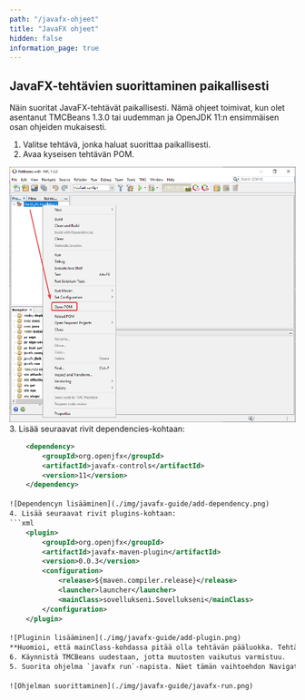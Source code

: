 ```yaml
---
path: "/javafx-ohjeet"
title: "JavaFX ohjeet"
hidden: false
information_page: true
---
```


## JavaFX-tehtävien suorittaminen paikallisesti

Näin suoritat JavaFX-tehtävät paikallisesti. Nämä ohjeet toimivat, kun olet asentanut TMCBeans 1.3.0 tai uudemman ja OpenJDK 11:n ensimmäisen osan ohjeiden mukaisesti.

1. Valitse tehtävä, jonka haluat suorittaa paikallisesti.
2. Avaa kyseisen tehtävän POM.

![POMin avaaminen](./img/javafx-guide/open-pom.png)
3. Lisää seuraavat rivit dependencies-kohtaan:
```xml
    <dependency>
        <groupId>org.openjfx</groupId>
        <artifactId>javafx-controls</artifactId>
        <version>11</version>
    </dependency>

![Dependencyn lisääminen](./img/javafx-guide/add-dependency.png)
4. Lisää seuraavat rivit plugins-kohtaan:
```xml
    <plugin>
        <groupId>org.openjfx</groupId>
        <artifactId>javafx-maven-plugin</artifactId>
        <version>0.0.3</version>
        <configuration>
            <release>${maven.compiler.release}</release>
            <launcher>launcher</launcher>
            <mainClass>sovellukseni.Sovellukseni</mainClass>
        </configuration>
    </plugin>

![Pluginin lisääminen](./img/javafx-guide/add-plugin.png)
**Huomioi, että mainClass-kohdassa pitää olla tehtävän pääluokka. Tehtävässä 13_01 se on `sovellukseni.Sovellukseni`, tehtävässä 2 se on `nappijatekstielementti.NappiJaTekstielementtiSovellus`. Muoto on siis `paketti.PääluokanNimi`.**
6. Käynnistä TMCBeans uudestaan, jotta muutosten vaikutus varmistuu.
5. Suorita ohjelma `javafx run`-napista. Näet tämän vaihtoehdon Navigator-välilehdellä kun painat tehtävän nimeä.

![Ohjelman suorittaminen](./img/javafx-guide/javafx-run.png)
